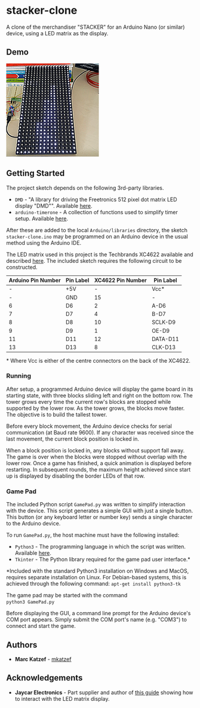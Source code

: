 # stacker-clone

A clone of the merchandiser "STACKER" for an Arduino Nano (or similar) device, using a LED matrix as the display.

## Demo
<img src="images/demo.gif" width="248" title="Stacker clone demo">

## Getting Started

The project sketch depends on the following 3rd-party libraries.

* `DMD` - "A library for driving the Freetronics 512 pixel dot matrix LED display "DMD"". Available [here](https://github.com/freetronics/DMD).
* `arduino-timerone` - A collection of functions used to simplify timer setup. Available [here](https://code.google.com/archive/p/arduino-timerone/downloads).

After these are added to the local `Arduino/libraries` directory, the sketch `stacker-clone.ino` may be programmed on an Arduino device in the usual method using the Arduino IDE.

The LED matrix used in this project is the Techbrands XC4622 available and described [here](https://www.jaycar.com.au/white-led-dot-matrix-display-for-arduino/p/XC4622). The included sketch requires the following circuit to be constructed. 

| Arduino Pin Number | Pin Label | XC4622 Pin Number | Pin Label | 
| --- | --- | --- | --- |   
| - | +5V | - | Vcc\* |  
| - | GND | 15 | - |  
| 6 | D6 | 2 | A-D6 |  
| 7 | D7 | 4 | B-D7 |  
| 8 | D8 | 10 | SCLK-D9 |  
| 9 | D9 | 1 | OE-D9 |  
| 11 | D11 | 12 | DATA-D11 |  
| 13 | D13 | 8 | CLK-D13 |  

\* Where Vcc is either of the centre connectors on the back of the XC4622.

### Running

After setup, a programmed Arduino device will display the game board in its starting state, with three blocks sliding left and right on the bottom row. The tower grows every time the current row's blocks are stopped while supported by the lower row. As the tower grows, the blocks move faster. The objective is to build the tallest tower. 

Before every block movement, the Arduino device checks for serial communication (at Baud rate 9600). If any character was received since the last movement, the current block position is locked in.

When a block position is locked in, any blocks without support fall away. The game is over when the blocks were stopped without overlap with the lower row. Once a game has finished, a quick animation is displayed before restarting. In subsequent rounds, the maximum height achieved since start up is displayed by disabling the border LEDs of that row.

### Game Pad

The included Python script `GamePad.py` was written to simplify interaction with the device. This script generates a simple GUI with just a single button. This button (or any keyboard letter or number key) sends a single character to the Arduino device.

To run `GamePad.py`, the host machine must have the following installed:
* `Python3` - The programming language in which the script was written. Available [here](https://www.python.org/).
* `Tkinter` - The Python library required for the game pad user interface.\*

\*Included with the standard Python3 installation on Windows and MacOS, requires separate installation on Linux. For Debian-based systems, this is achieved through the following command:
`apt-get install python3-tk`

The game pad may be started with the command  
`python3 GamePad.py`

Before displaying the GUI, a command line prompt for the Arduino device's COM port appears. Simply submit the COM port's name (e.g. "COM3") to connect and start the game.

## Authors

* **Marc Katzef** - [mkatzef](https://github.com/mkatzef)

## Acknowledgements

* **Jaycar Electronics** - Part supplier and author of [this guide](https://www.jaycar.co.nz/diy-arduino-clock) showing how to interact with the LED matrix display.
